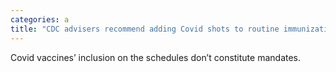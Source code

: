 ```yaml
---
categories: a
title: "CDC advisers recommend adding Covid shots to routine immunization schedules for kids adults"
---
```

Covid vaccines’ inclusion on the schedules don’t constitute mandates.